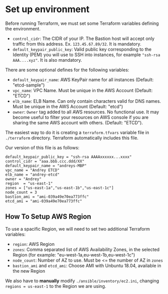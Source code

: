 # Set up environment

Before running Terraform, we must set some Terraform variables defining the environment.

- `control_cidr`: The CIDR of your IP. The Bastion host will accept only traffic from this address. Ex.  `123.45.67.89/32`. It is mandatory.
- `default_keypair_public_key`: Valid public key corresponding to the Identity (PEM) you will use to SSH into instances, for example `"ssh-rsa AAA....xyz"`. It is also mandatory.


There are some optional defines for the following variables:

- `default_keypair_name`: AWS KeyPair name for all instances (Default: "etcd-sample")
- `vpc_name`: VPC Name. Must be unique in the AWS Account (Default: "ETCD")
- `elb_name`: ELB Name. Can only contain characters valid for DNS names. Must be unique in the AWS Account (Default: "etcd")
- `owner`: `Owner` tag added to all AWS resources. No functional use. It may become useful to filter your resources on AWS console if you are sharing the same AWS account with others. (Default: "ETCD").

The easiest way to do it is creating a `terraform.tfvars` variable file in `./terraform` directory. Terraform automatically includes this file.

Our version of this file is as follows:

```
default_keypair_public_key = "ssh-rsa AAAAxxxxxx...xxxx"
control_cidr = "aaa.bbb.ccc.ddd/XX"
default_keypair_name = "andreys-MBP"
vpc_name = "Andrey ETCD"
elb_name = "andrey-etcd"
owner = "Andrey"
region  = "us-east-1"
zones = ["us-east-1a","us-east-1b","us-east-1c"]
node_count = 3
bastion_ami = "ami-039a49e70ea773ffc"
etcd_ami = "ami-039a49e70ea773ffc"
```

## How To Setup AWS Region

To use a spacific Region, we will need to set two additional Terraform variables:

- `region`: AWS Region 
- `zones`: Comma separated list of AWS Availability Zones, in the selected Region (for example: "eu-west-1a,eu-west-1b,eu-west-1c")
- `node_count`: Number of AZ to use. Must be <= the number of AZ in `zones`
- `bastion_ami` and `etcd_ami`: Choose AMI with Unbuntu 18.04, available in the new Region

We also have to **manually** modify `./ansible/inventory/ec2.ini`, changing `regions = us-east-1` to the Region we are using.
